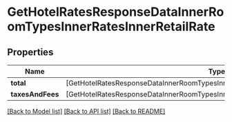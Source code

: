 # GetHotelRatesResponseDataInnerRoomTypesInnerRatesInnerRetailRate

## Properties
Name | Type | Description | Notes
------------ | ------------- | ------------- | -------------
**total** | [GetHotelRatesResponseDataInnerRoomTypesInnerRatesInnerRetailRateTotalInner] |  | [optional] 
**taxesAndFees** | [GetHotelRatesResponseDataInnerRoomTypesInnerRatesInnerRetailRateTaxesAndFeesInner] |  | [optional] 

[[Back to Model list]](../README.md#documentation-for-models) [[Back to API list]](../README.md#documentation-for-api-endpoints) [[Back to README]](../README.md)


